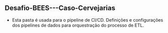 ## Desafio-BEES---Caso-Cervejarias
- Esta pasta é usada para o pipeline de CI/CD. Definições e configurações dos pipelines de dados para orquestração do processo de ETL.
